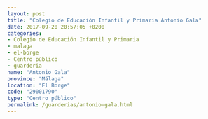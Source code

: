 ```yaml
---
layout: post
title: "Colegio de Educación Infantil y Primaria Antonio Gala"
date: 2017-09-20 20:57:05 +0200
categories:
- Colegio de Educación Infantil y Primaria
- malaga
- el-borge
- Centro público
- guarderia
name: "Antonio Gala"
province: "Málaga"
location: "El Borge"
code: "29001790"
type: "Centro público"
permalink: /guarderias/antonio-gala.html
---
```

